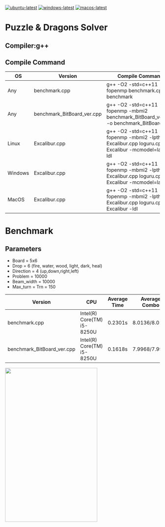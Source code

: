 [![ubuntu-latest](https://github.com/koduma/puzzdra_solver/actions/workflows/ubuntu-latest.yml/badge.svg?branch=master)](https://github.com/koduma/puzzdra_solver/actions/workflows/ubuntu-latest.yml)
[![windows-latest](https://github.com/koduma/puzzdra_solver/actions/workflows/windows-latest.yml/badge.svg?branch=master)](https://github.com/koduma/puzzdra_solver/actions/workflows/windows-latest.yml)
[![macos-latest](https://github.com/koduma/puzzdra_solver/actions/workflows/macos-latest.yml/badge.svg?branch=master)](https://github.com/koduma/puzzdra_solver/actions/workflows/macos-latest.yml)

# Puzzle & Dragons Solver

## Compiler:g++

## Compile Command

| OS | Version | Compile Command |
| --- | --- | --- |
|  Any | benchmark.cpp | g++ -O2 -std=c++11 -fopenmp benchmark.cpp -o benchmark  |
|  Any | benchmark_BitBoard_ver.cpp | g++ -O2 -std=c++11 -fopenmp -mbmi2 benchmark_BitBoard_ver.cpp -o benchmark_BitBoard_ver |
|  Linux | Excalibur.cpp | g++ -O2 -std=c++11 -fopenmp -mbmi2 -lpthread Excalibur.cpp loguru.cpp -o Excalibur -mcmodel=large -ldl  |
|  Windows | Excalibur.cpp | g++ -O2 -std=c++11 -fopenmp -mbmi2 -lpthread Excalibur.cpp loguru.cpp -o Excalibur -mcmodel=large  |
|  MacOS | Excalibur.cpp | g++ -O2 -std=c++11 -fopenmp -mbmi2 -lpthread Excalibur.cpp loguru.cpp -o Excalibur -ldl  |

# Benchmark

## Parameters

- Board = 5x6
- Drop = 6 (fire, water, wood, light, dark, heal)
- Direction = 4 (up,down,right,left)
- Problem = 10000
- Beam_width = 10000
- Max_turn = Trn = 150


| Version | CPU | Average Time | Average Combo |
| --- | --- | --- | --- |
| benchmark.cpp | Intel(R) Core(TM) i5-8250U | 0.2301s | 8.0136/8.0136 |
| benchmark_BitBoard_ver.cpp | Intel(R) Core(TM) i5-8250U| 0.1618s | 7.9968/7.9968 |

<img src="https://user-images.githubusercontent.com/47982907/101321654-0b96e900-38a9-11eb-9c70-a8d9fa3d491d.jpg" width="300px" height="500px">
